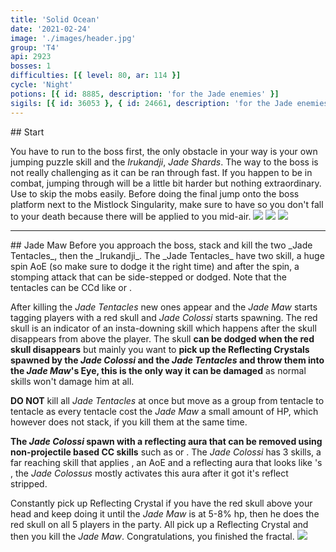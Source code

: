 ```yaml
---
title: 'Solid Ocean'
date: '2021-02-24'
image: './images/header.jpg'
group: 'T4'
api: 2923
bosses: 1
difficulties: [{ level: 80, ar: 114 }]
cycle: 'Night'
potions: [{ id: 8885, description: 'for the Jade enemies' }]
sigils: [{ id: 36053 }, { id: 24661, description: 'for the Jade enemies' }]
---
```


<Grid>
<GridItem sm="12">
## Start
  
You have to run to the boss first, the only obstacle in your way is your own jumping puzzle skill and the _Irukandji_, _Jade Shards_. The way to the boss is not really challenging as it can be ran through fast. If you happen to be in combat, jumping through will be a little bit harder but nothing extraordinary. Use <Effect name="Stealth"/> to skip the mobs easily. Before doing the final jump onto the boss platform next to the Mistlock Singularity, make sure to have <Boon name="Swiftness"/> so you don't fall to your death because there will be <Effect name="Agony"/> applied to you mid-air.
</GridItem>
<GridItem sm="4">
<Image src="./images/start_1.jpg"/>
</GridItem>
<GridItem sm="4">
<Image src="./images/start_2.jpg"/>
</GridItem>
<GridItem sm="4">
<Image src="./images/start_3.jpg"/>
</GridItem>
</Grid>

---

<Grid>
<GridItem sm="12">
## Jade Maw
Before you approach the boss, stack <Boon name="Might"/> and kill the two _Jade Tentacles_, then the  _Irukandji_. The _Jade Tentacles_ have two skill, a huge spin AoE (so make sure to dodge it the right time) and after the spin, a stomping attack that can be side-stepped or dodged. Note that the tentacles can be CCd like <Control name="Stun"/> or <Control name="Daze"/>.

After killing the _Jade Tentacles_ new ones appear and the _Jade Maw_ starts tagging players with a red skull and _Jade Colossi_ starts spawning. The red skull is an indicator of an insta-downing skill which happens after the skull disappears from above the player. The skull **can be dodged when the red skull disappears** but mainly you want to **pick up the Reflecting Crystals spawned by the _Jade Colossi_ and the _Jade Tentacles_ and throw them into the _Jade Maw_'s Eye, this is the only way it can be damaged** as normal skills won't damage him at all.

**DO NOT** kill all _Jade Tentacles_ at once but move as a group from tentacle to tentacle as every tentacle cost the _Jade Maw_ a small amount of HP, which however does not stack, if you kill them at the same time.

**The _Jade Colossi_ spawn with a reflecting aura that can be removed using non-projectile based CC skills** such as <Control name="Stun"/> or <Control name="Daze"/>. The _Jade Colossi_ has 3 skills, a far reaching skill that applies <Condition name="Crippled"/>, an AoE <Control name="Knockdown"/> and a reflecting aura that looks like <Specialization name="Elementalist"/>'s <Skill name="Magnetic Aura" profession="Elementalist"/>, the _Jade Colossus_ mostly activates this aura after it got it's reflect stripped. 

Constantly pick up Reflecting Crystal if you have the red skull above your head and keep doing it until the _Jade Maw_ is at 5-8% hp, then he does the red skull on all 5 players in the party. All pick up a Reflecting Crystal and then you kill the _Jade Maw_. Congratulations, you finished the fractal.
</GridItem>
<GridItem sm="12">
<Image src="./images/jade_maw.jpg"/>
</GridItem>
</Grid>
